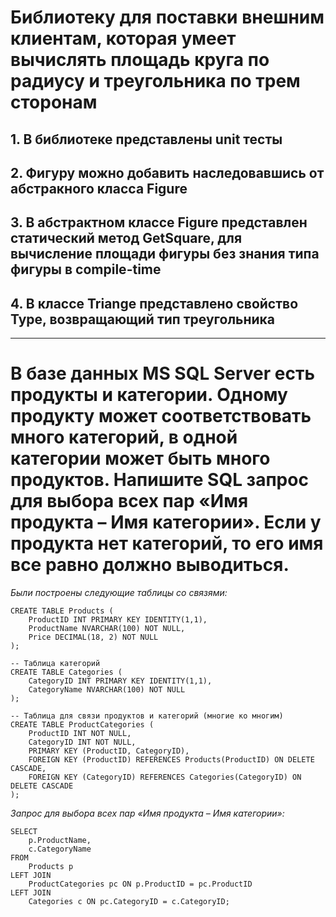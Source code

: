 # Библиотеку для поставки внешним клиентам, которая умеет вычислять площадь круга по радиусу и треугольника по трем сторонам
## 1. В библиотеке представлены unit тесты 
## 2. Фигуру можно добавить наследовавшись от абстракного класса Figure
## 3. В абстрактном классе Figure представлен статический метод GetSquare, для вычисление площади фигуры без знания типа фигуры в compile-time
## 4. В классе Triange представлено свойство Type, возвращающий тип треугольника
___

# В базе данных MS SQL Server есть продукты и категории. Одному продукту может соответствовать много категорий, в одной категории может быть много продуктов. Напишите SQL запрос для выбора всех пар «Имя продукта – Имя категории». Если у продукта нет категорий, то его имя все равно должно выводиться.

_Были построены следующие таблицы со связями:_
```
CREATE TABLE Products (
    ProductID INT PRIMARY KEY IDENTITY(1,1),
    ProductName NVARCHAR(100) NOT NULL,
    Price DECIMAL(18, 2) NOT NULL
);

-- Таблица категорий
CREATE TABLE Categories (
    CategoryID INT PRIMARY KEY IDENTITY(1,1),
    CategoryName NVARCHAR(100) NOT NULL
);

-- Таблица для связи продуктов и категорий (многие ко многим)
CREATE TABLE ProductCategories (
    ProductID INT NOT NULL,
    CategoryID INT NOT NULL,
    PRIMARY KEY (ProductID, CategoryID),
    FOREIGN KEY (ProductID) REFERENCES Products(ProductID) ON DELETE CASCADE,
    FOREIGN KEY (CategoryID) REFERENCES Categories(CategoryID) ON DELETE CASCADE
);
```
_Запрос для выбора всех пар «Имя продукта – Имя категории»:_
```
SELECT 
    p.ProductName,
    c.CategoryName
FROM 
    Products p
LEFT JOIN 
    ProductCategories pc ON p.ProductID = pc.ProductID
LEFT JOIN 
    Categories c ON pc.CategoryID = c.CategoryID;
```